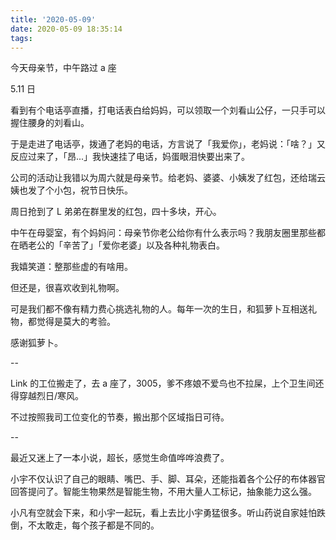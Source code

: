 ```yaml
---
title: '2020-05-09'
date: 2020-05-09 18:35:14
tags:
---
```


今天母亲节，中午路过 a 座

5.11 日

看到有个电话亭直播，打电话表白给妈妈，可以领取一个刘看山公仔，一只手可以握住腰身的刘看山。

于是走进了电话亭，拨通了老妈的电话，方言说了「我爱你」，老妈说：「啥？」又反应过来了，「昂...」我快速挂了电话，妈蛋眼泪快要出来了。

公司的活动让我错以为周六就是母亲节。给老妈、婆婆、小姨发了红包，还给瑞云姨也发了个小包，祝节日快乐。

周日抢到了 L 弟弟在群里发的红包，四十多块，开心。

中午在母婴室，有个妈妈问：母亲节你老公给你有什么表示吗？我朋友圈里那些都在晒老公的「辛苦了」「爱你老婆」以及各种礼物表白。

我嬉笑道：整那些虚的有啥用。

但还是，很喜欢收到礼物啊。

可是我们都不像有精力费心挑选礼物的人。每年一次的生日，和狐萝卜互相送礼物，都觉得是莫大的考验。

感谢狐萝卜。

--

Link 的工位搬走了，去 a 座了，3005，爹不疼娘不爱鸟也不拉屎，上个卫生间还得穿越烈日/寒风。

不过按照我司工位变化的节奏，搬出那个区域指日可待。

--

最近又迷上了一本小说，超长，感觉生命值哗哗浪费了。

小宇不仅认识了自己的眼睛、嘴巴、手、脚、耳朵，还能指着各个公仔的布体器官回答提问了。智能生物果然是智能生物，不用大量人工标记，抽象能力这么强。

小凡有空就会下来，和小宇一起玩，看上去比小宇勇猛很多。听山药说自家娃怕跌倒，不太敢走，每个孩子都是不同的。

